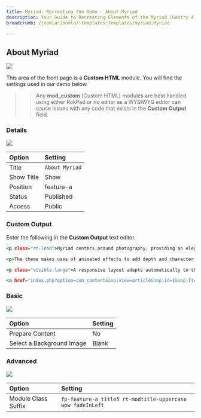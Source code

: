 ```yaml
---
title: Myriad: Recreating the Demo - About Myriad
description: Your Guide to Recreating Elements of the Myriad (Gantry 4) Template for Joomla
breadcrumb: /joomla:Joomla/!templates:Templates/myriad:Myriad

---
```


About Myriad
----

![][demo]

This area of the front page is a **Custom HTML** module. You will find the settings used in our demo below.

>> Any **mod_custom** (Custom HTML) modules are best handled using either RokPad or no editor as a WYSIWYG editor can cause issues with any code that exists in the **Custom Output** field.

### Details

![][demo2]

|   Option   |    Setting     |
| :--------- | :------------- |
| Title      | `About Myriad` |
| Show Title | Show           |
| Position   | feature-a      |
| Status     | Published      |
| Access     | Public         |

### Custom Output

Enter the following in the **Custom Output** text editor.

~~~ .html
<p class="rt-lead">Myriad centers around photography, providing an elegant space for displaying full width galleries. The structure, whilst focusing on images, maintains a refined and conservative style option.</p>

<p>The theme makes uses of animated effects to add depth and character to content, without compromising on usability and professionalism. A series of bounce and slide effects are built into Myriad, as triggered by scroll events, with an option to disable them.</p>

<p class="visible-large">A responsive layout adapts automatically to the viewing device's width, such as mobile, tablet or desktop, without the need for a separate layout or content. Mobile modes have a unique menu to aid usability. 960px and 1200px fixed layout options are also available.</p>

<a href="index.php?option=com_content&amp;view=article&amp;id=1&amp;Itemid=111" class="readon3">Read the Whole Story</a>
~~~

### Basic

![][demo3]

| Option                    | Setting     |
| :----------               | :---------- |
| Prepare Content           | No          |
| Select a Background Image | Blank       |

### Advanced

![][demo4]

|        Option       |                          Setting                           |
| :------------------ | :--------------------------------------------------------- |
| Module Class Suffix | `fp-feature-a title5 rt-modtitle-uppercase wow fadeInLeft` |

[demo]: assets/demo_4.jpeg
[demo2]: assets/demo_4a.jpeg
[demo3]: assets/demo_4b.jpeg
[demo4]: assets/demo_4c.jpeg
